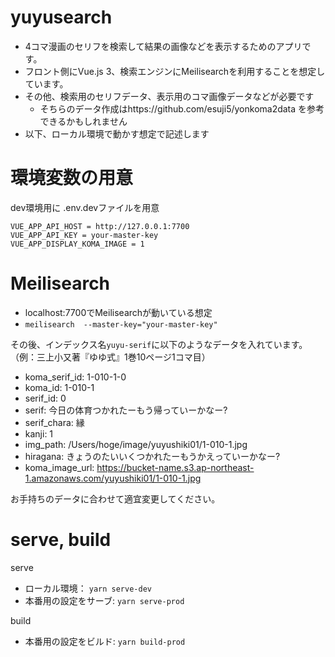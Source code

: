 # yuyusearch
- 4コマ漫画のセリフを検索して結果の画像などを表示するためのアプリです。
- フロント側にVue.js 3、検索エンジンにMeilisearchを利用することを想定しています。
- その他、検索用のセリフデータ、表示用のコマ画像データなどが必要です
    - そちらのデータ作成はhttps://github.com/esuji5/yonkoma2data を参考できるかもしれません
- 以下、ローカル環境で動かす想定で記述します

# 環境変数の用意
dev環境用に .env.devファイルを用意

```.env.dev
VUE_APP_API_HOST = http://127.0.0.1:7700
VUE_APP_API_KEY = your-master-key
VUE_APP_DISPLAY_KOMA_IMAGE = 1
```

# Meilisearch
- localhost:7700でMeilisearchが動いている想定
- `meilisearch  --master-key="your-master-key"`

その後、インデックス名`yuyu-serif`に以下のようなデータを入れています。（例：三上小又著『ゆゆ式』1巻10ページ1コマ目）

- koma_serif_id: 1-010-1-0
- koma_id: 1-010-1
- serif_id: 0
- serif: 今日の体育つかれたーもう帰っていーかなー?
- serif_chara: 縁
- kanji: 1
- img_path: /Users/hoge/image/yuyushiki01/1-010-1.jpg
- hiragana:  きょうのたいいくつかれたーもうかえっていーかなー?
- koma_image_url: https://bucket-name.s3.ap-northeast-1.amazonaws.com/yuyushiki01/1-010-1.jpg

お手持ちのデータに合わせて適宜変更してください。

# serve, build
serve
- ローカル環境： `yarn serve-dev`
- 本番用の設定をサーブ: `yarn serve-prod`

build
- 本番用の設定をビルド: `yarn build-prod`

